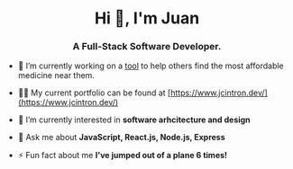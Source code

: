 <h1 align="center">Hi 👋, I'm Juan</h1>
<h3 align="center">A Full-Stack Software Developer.</h3>



- 🔭 I’m currently working on a [tool](https://github.com/jcintron82/KeystoneRx) to help others find the most affordable medicine near them.

- 👨‍💻 My current portfolio can be found at [https://www.jcintron.dev/](https://www.jcintron.dev/)

- 🌱 I’m currently interested in **software arhcitecture and design**

<!-- - 📝 I regularly write articles on [https://twitter.com/Jc29966790](https://twitter.com/Jc29966790) -->

- 💬 Ask me about **JavaScript, React.js, Node.js, Express**



<!-- - 📄 Know about my experiences [Resume](Resume) -->

- ⚡ Fun fact about me **I've jumped out of a plane 6 times!**

<!-- <h3 align="left">Connect with me:</h3>
<p align="left">
<a href="https://twitter.com/JCintronDev" target="blank"><img align="center" src="https://raw.githubusercontent.com/rahuldkjain/github-profile-readme-generator/master/src/images/icons/Social/twitter.svg" alt="jc29966790" height="30" width="40" /></a>
<a href="https://www.linkedin.com/in/jgcintron82/" target="blank"><img align="center" src="https://raw.githubusercontent.com/rahuldkjain/github-profile-readme-generator/master/src/images/icons/Social/linked-in-alt.svg" alt="https://www.linkedin.com/in/jgcintron82/" height="30" width="40" /></a>
</p> -->
